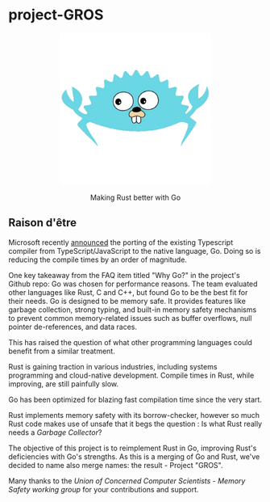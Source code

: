 # project-GROS
<div align="center">
  <picture>
    <img alt="GROS - Making Rust better with Go" src="img/gros.png" height="300">
  </picture>
  <p>Making Rust better with Go</p>
</div>

## Raison d'être

Microsoft recently [announced](https://devblogs.microsoft.com/typescript/typescript-native-port/) the porting of the existing Typescript compiler from TypeScript/JavaScript to the native language, Go. Doing so is reducing the compile times by an order of magnitude.

One key takeaway from the FAQ item titled "Why Go?" in the project's Github repo:
Go was chosen for performance reasons. The team evaluated other languages like Rust, C and C++, but found Go to be the best fit for their needs. Go is designed to be memory safe. It provides features like garbage collection, strong typing, and built-in memory safety mechanisms to prevent common memory-related issues such as buffer overflows, null pointer de-references, and data races.

This has raised the question of what other programming languages could benefit from a similar treatment. 

Rust is gaining traction in various industries, including systems programming and cloud-native development. Compile times in Rust, while improving, are still painfully slow. 

Go has been optimized for blazing fast compilation time since the very start. 

Rust implements memory safety with its borrow-checker, however so much Rust code makes use of unsafe that it begs the question : Is what Rust really needs a *Garbage Collector*?

The objective of this project is to reimplement Rust in Go, improving Rust's deficiencies with Go's strengths. As this is a merging of Go and Rust, we've decided to name also merge names: the result - Project "GROS".

Many thanks to the _Union of Concerned Computer Scientists - Memory Safety working group_ for your contributions and support.
